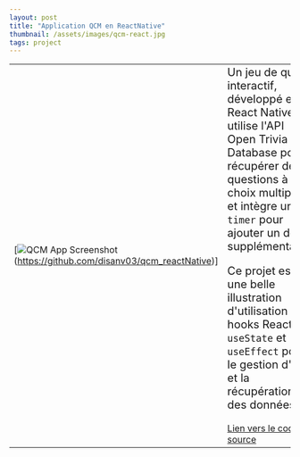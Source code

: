 ```yaml
---
layout: post
title: "Application QCM en ReactNative"
thumbnail: /assets/images/qcm-react.jpg
tags: project
---
```


<!-- <div style="display: flex;">
  <a href="https://github.com/disanv03/qcm_reactNative">
    <img src="{{site.baseurl}}/assets/images/qcm-react.jpg" alt="QCM App Screenshot" style="width: 200px; height: auto;">
  </a>
  <div style="margin-left: 10px;">
  
    Un jeu de quiz interactif, développé en React Native. Il utilise l'API Open Trivia Database pour récupérer des questions à choix multiples, et intègre un `timer` pour ajouter un défi supplémentaire.

    Ce projet est une belle illustration d'utilisation des hooks React `useState` et `useEffect` pour le gestion d'état et la récupération des données.

    [Lien vers le code source](https://github.com/disanv03/qcm_reactNative)
    
  </div>
</div> -->


| | |
|---|---|
| [![QCM App Screenshot]({{site.baseurl}}/assets/images/qcm-react.jpg)(https://github.com/disanv03/qcm_reactNative)] | <span style="font-size: 20px;">Un jeu de quiz interactif, développé en React Native. Il utilise l'API Open Trivia Database pour récupérer des questions à choix multiples, et intègre une `timer` pour ajouter un défi supplémentaire.</span> <br><br> <span style="font-size: 20px;">Ce projet est une belle illustration d'utilisation des hooks React `useState` et `useEffect` pour le gestion d'état et la récupération des données.</span> <br><br> [Lien vers le code source](https://github.com/disanv03/qcm_reactNative) |
